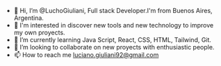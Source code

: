 - 👋 Hi, I’m @LuchoGiuliani, Full stack Developer.I'm from Buenos Aires, Argentina.
- 👀 I'm interested in discover new tools and new technology to improve my own proyects.
- 🌱 I’m currently learning Java Script, React, CSS, HTML, Tailwind, Git.
- 💞️ I’m looking to collaborate on new proyects with enthusiastic people.
- 📫 How to reach me luciano.giuliani92@gmail.com

<!---
LuchoGiuliani/LuchoGiuliani is a ✨ special ✨ repository because its `README.md` (this file) appears on your GitHub profile.
You can click the Preview link to take a look at your changes.
--->
